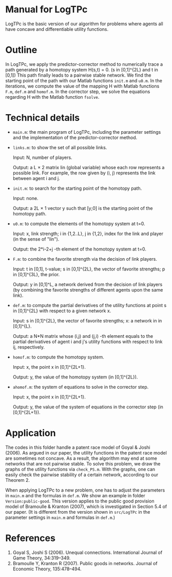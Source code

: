 # Manual for LogTPc
LogTPc is the basic version of our algorithm for problems where agents all have concave and differentiable utility functions.

# Outline 
In LogTPc, we apply the predictor-corrector method to numerically trace a path generated by a homotopy system H(s,t) = 0. (s in [0,1]^{2L} and t in [0,1]) This path finally leads to a pairwise stable network.
We find the starting point of the path with our Matlab functions `init.m` and `u0.m`.
In the iterations, we compute the value of the mapping H with Matlab functions `F.m`, `def.m` and `homof.m`. In the corrector step, we solve the equations regarding H with the Matlab function `fsolve`.

# Technical details
- `main.m`: the main program of LogTPc, including the parameter settings and the
implementation of the predictor-corrector method.

- `links.m`: to show the set of all possible links.
  
	Input: N, number of players.

	Output: a L × 2 matrix lin (global variable) whose each row represents a possible
	link. For example, the row given by (i, j) represents the link between agent i and
	j.

- `init.m`:  to search for the starting point of the homotopy path.
  
 	Input: none.
 
	Output: a 2L × 1 vector y such that [y;0] is the starting point of the
 	homotopy path.

- `u0.m`: to compute the elements of the homotopy system at t=0.
  
  	Input: x, link strength; i in {1,2..L}, j in {1,2}, index for the link and player (in the sense of "lin").
  
	Output: the 2*i-2+j -th element of the homotopy system at t=0.

- `F.m`: to combine the favorite strength via the decision of link players.
 
 	Input: t in [0,1], t-value; s in [0,1]^{2L}, the vector of favorite
 	strengths; p in [0,1]^{3L}, the prior.

 	Output: y in [0,1]^L, a network derived from the decision of link
 	players (by combining the favorite strengths of different agents upon the same link).

- `def.m`: to compute the partial derivatives of the utility functions at point s in [0,1]^{2L} with
 respect to a given network x.

 	Input: s in [0,1]^{2L}, the vector of favorite strengths; x: a network in
 	in [0,1]^{L}.
 
 	Output: a N*N matrix whose (i,j) and (j,i) -th element equals to the
	partial derivatives of agent i and j's utility functions with respect to
	link ij, respectively.

- `homof.m`: to compute the homotopy system.
  
 	Input: x, the point x in [0,1]^{2L+1}.

 	Output: y, the value of the homotopy system (in [0,1]^{2L}).

- `ahomof.m`: the system of equations to solve in the corrector step.
 
 	Input: x, the point x in [0,1]^{2L+1}.

 	Output: y, the value of the system of equations in the corrector step (in [0,1]^{2L+1}).



# Application
The codes in this folder handle a patent race model of Goyal & Joshi (2006). As argued in our paper, the utility functions in the patent race model are sometimes not concave. As a result, the algorithm may end at some networks that are not pairwise stable. To solve this problem, we draw the graphs of the utility functions via `check_PS.m`. With the graphs, one can easily check the pairwise stability of a certain network, according to our Theorem 2.

When applying LogTPc to a new problem, one has to adjust the parameters in `main.m` and the formulas in `def.m`. We show an example in folder  `Version:public-good`. This version applies to the public good provision model of Bramoulle & Kranton (2007), which is investigated in Section 5.4 of our paper. (It is different from the version shown in `src/LogTPc` in the parameter settings in `main.m` and formulas in `def.m`.)


# References
1. Goyal S, Joshi S (2006). Unequal connections. International Journal of Game Theory, 34:319–349.
2. Bramoulle Y, Kranton R (2007). Public goods in networks. Journal of Economic Theory, 135:478–494.

